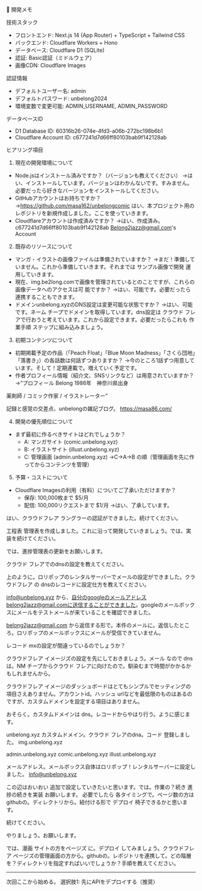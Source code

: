   📝 開発メモ

  技術スタック

  - フロントエンド: Next.js 14 (App Router) + TypeScript + Tailwind CSS
  - バックエンド: Cloudflare Workers + Hono
  - データベース: Cloudflare D1 (SQLite)
  - 認証: Basic認証（ミドルウェア）
  - 画像CDN: Cloudflare Images

  認証情報

  - デフォルトユーザー名: admin
  - デフォルトパスワード: unbelong2024
  - 環境変数で変更可能: ADMIN_USERNAME, ADMIN_PASSWORD

  データベースID

  - D1 Database ID: 60316b26-074e-4fd3-a06b-272bc198b6b1
  - Cloudflare Account ID: c677241d7d66ff80103bab9f142128ab



 ヒアリング項目

  1. 現在の開発環境について

  - Node.jsはインストール済みですか？（バージョンも教えてください）
  →はい、インストールしています。バージョンはわかんないです。すみません。必要だったら好きなバージョンをインストールしてください。
  - GitHubアカウントはお持ちですか？
  →https://github.com/masa162/unbelongcomic
  はい、本プロジェクト用のレポジトリを新規作成しました。ここを使っていきます。
  - Cloudflareアカウントは作成済みですか？
→はい、作成済み。c677241d7d66ff80103bab9f142128ab
Belong2jazz@gmail.com's Account
  2. 既存のリソースについて

  - マンガ・イラストの画像ファイルは準備されていますか？
  →まだ！準備していません。これから準備していきます。それまでは サンプル画像で開発 運用していきます。
  - 現在、img.be2long.comで画像を管理されているとのことですが、これらの画像データへのアクセスは可
  能ですか？
  →はい、可能です。必要だったら 連携することもできます。
  - ドメインunbelong.xyzのDNS設定は変更可能な状態ですか？
→はい、可能です。ネーム チープでドメインを取得しています。dns設定は クラウド フレアで行おうと考えています。これから設定できます。必要だったらこれも 作業手順 ステップに組み込みましょう。
  3. 初期コンテンツについて

  - 初期掲載予定の作品（「Peach Float」「Blue Moon
  Madness」「さくら団地」「落書き」）の各話数は何話ずつありますか？
  →今のところ1話ずつ用意しています。そして！定期連載で。増えていく予定です。
  - 作者プロフィール情報（紹介文、SNSリンクなど）は用意されていますか？
→”プロフィール
Belong
1986年　神奈川県出身

薬剤師 / コミック作家 / イラストレーター”

記録と感覚の交差点、unbelongの雑記ブログ。
https://masa86.com/



  4. 開発の優先順位について

  - まず最初に作るべきサイトはどれでしょうか？
    - A: マンガサイト (comic.unbelong.xyz)
    - B: イラストサイト (illust.unbelong.xyz)
    - C: 管理画面 (admin.unbelong.xyz)
    →C→A→B の順（管理画面を先に作ってからコンテンツを管理）

  5. 予算・コストについて

  - Cloudflare Imagesの利用（有料）についてご了承いただけますか？
    - 保存: 100,000枚まで $5/月
    - 配信: 100,000リクエストまで $1/月
→はい、了承しています。

はい、クラウドフレア ラングラーの認証ができました。続けてください。


工程表 管理表を作成しました。これに沿って開発していきましょう。では、実装を続けてください。

では、進捗管理表の更新をお願いします。

クラウド フレアでのdnsの設定を教えてください。

上のように。ロリポップのレンタルサーバーでメールの設定ができました。クラウドフレア の dnsのレコードに設定仕方を教えてください。


info@unbelong.xyz
から、自分のgoogleのメールアドレスbelong2jazz@gmail.comに送信することができました。googleのメールボックスにメールをテストメールが来ていることを確認できました。


belong2jazz@gmail.com
から返信する形で。本件のメールに。返信したところ。ロリポップのメールボックスにメールが受信できていません。

レコード mxの設定が間違っているのでしょうか？

クラウドフレア イメージズの設定を先にしておきましょう。メール なので dnsは。NM チープからクラウド フレアに向けたので。馴染むまで時間がかかるかもしれませんから。

クラウドフレア イメージのダッシュボードはとてもシンプルでセッティングの項目さえありません。アカウントid。ハッシュ urlなどを最低限のものはあるのですが、カスタムドメインを設定する項目はありません。

おそらく。カスタムドメインは dns。レコードからやはり行う。ように感じます。


		
unbelong.xyz
カスタムドメイン。クラウド フレアのdna。コード 登録しました。
img.unbelong.xyz

admin.unbelong.xyz
comic.unbelong.xyz
illust.unbelong.xyz

メールアドレス。メールボックス自体はロリポップ！レンタルサーバーに設定しました。
info@unbelong.xyz


この辺はおいおい 追加で設定していきたいと思います。では。作業の？続き 進捗の続きを実装 お願いします。
必要でしたら 各タイミングで。ページ数の方は githubの。ディレクトリから。紐付ける形で デプロイ 椅子できるかと思います。

続けてください。

やりましょう。お願いします。


では、漫画 サイトの方をページズ に。デプロイ してみましょう。クラウドフレア ページズの管理画面の方から。githubの。レポジトリを連携して。どの階層を？ディレクトリを指定すればいいでしょうか？手順を教えてください。



***
次回ここから始める。
選択肢1: 先にAPIをデプロイする（推奨）